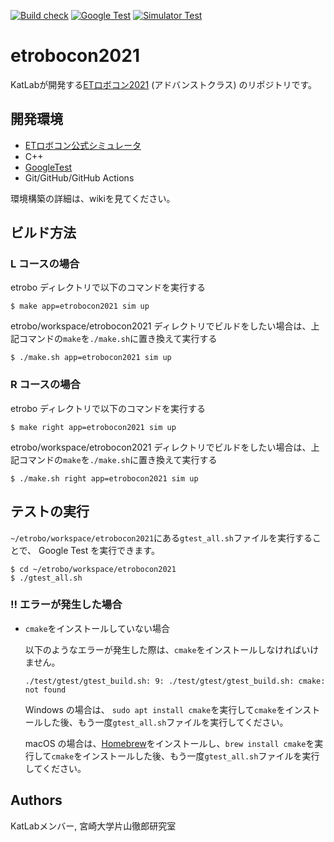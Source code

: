 [![Build check](https://github.com/KatLab-MiyazakiUniv/etrobocon2021/actions/workflows/build-check.yaml/badge.svg)](https://github.com/KatLab-MiyazakiUniv/etrobocon2021/actions/workflows/build-check.yaml)
[![Google Test](https://github.com/KatLab-MiyazakiUniv/etrobocon2021/actions/workflows/google-test.yaml/badge.svg)](https://github.com/KatLab-MiyazakiUniv/etrobocon2021/actions/workflows/google-test.yaml)
[![Simulator Test](https://github.com/KatLab-MiyazakiUniv/etrobocon2021/actions/workflows/sim-test.yaml/badge.svg)](https://github.com/KatLab-MiyazakiUniv/etrobocon2021/actions/workflows/sim-test.yaml)

# etrobocon2021
KatLabが開発する[ETロボコン2021](https://www.etrobo.jp/) (アドバンストクラス) のリポジトリです。


## 開発環境
- [ETロボコン公式シミュレータ](https://github.com/ETrobocon/etrobo)
- C++
- [GoogleTest](https://github.com/google/googletest)
- Git/GitHub/GitHub Actions

環境構築の詳細は、wikiを見てください。

## ビルド方法
### L コースの場合
etrobo ディレクトリで以下のコマンドを実行する  
 ```
 $ make app=etrobocon2021 sim up
 ```

etrobo/workspace/etrobocon2021 ディレクトリでビルドをしたい場合は、上記コマンドの`make`を`./make.sh`に置き換えて実行する  
```
$ ./make.sh app=etrobocon2021 sim up
```

### R コースの場合
etrobo ディレクトリで以下のコマンドを実行する  
 ```
 $ make right app=etrobocon2021 sim up
 ```

etrobo/workspace/etrobocon2021 ディレクトリでビルドをしたい場合は、上記コマンドの`make`を`./make.sh`に置き換えて実行する  
```
$ ./make.sh right app=etrobocon2021 sim up
```


## テストの実行
`~/etrobo/workspace/etrobocon2021`にある`gtest_all.sh`ファイルを実行することで、 Google Test を実行できます。

```
$ cd ~/etrobo/workspace/etrobocon2021
$ ./gtest_all.sh
```

### **!!** エラーが発生した場合

- `cmake`をインストールしていない場合

  以下のようなエラーが発生した際は、`cmake`をインストールしなければいけません。

  ```
  ./test/gtest/gtest_build.sh: 9: ./test/gtest/gtest_build.sh: cmake: not found
  ```

  Windows の場合は、 `sudo apt install cmake`を実行して`cmake`をインストールした後、もう一度`gtest_all.sh`ファイルを実行してください。

  macOS の場合は、[Homebrew](https://brew.sh/index_ja)をインストールし、`brew install cmake`を実行して`cmake`をインストールした後、もう一度`gtest_all.sh`ファイルを実行してください。


## Authors
KatLabメンバー, 宮崎大学片山徹郎研究室
